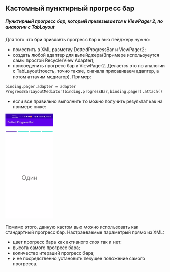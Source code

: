 ## **Кастомный пунктирный прогресс бар**

##### Пунктирный прогресс бар, который привязывается к ViewPager 2, по аналогии с TabLayout 

Для того что бри привязвть прогресс бар к вью пейджеру нужно:
- поместить в XML разметку DottedProgressBar и ViewPager2;
- создать любой адаптер для вьпейджера(Впримере используеутся самы простой RecyclerView Adapter);
- присоеденить прогресс бар к ViewPager2. Делается это по аналогии с TabLayout(тоесть, точно также, сначала присавиваем адаптер, а потом аттачим медиатор). Пример:
```
binding.pager.adapter = adapter
ProgressBarLayoutMediator(binding.progressBar,binding.pager).attach()
```
- если все правильно выполнить то можно получить результат как на примере ниже: 

<img src="https://github.com/SR-rodi/Custom-dotted-progress-bar-for-view-pager/blob/main/DottedProgressBar/screen/anim_progress.gif" width=30% height=30%>

Помимо этого, данную кастом вью можно использовать как стандартный прогресс бар. Настраеваемые параметрый прямо из XML:
- цвет прогресс бара как активного слоя так и нет:
- высота самого прогресс бара;
- количество итераций прогресс бара;
- и не посредственно установить текущее положение самого прогресса.
